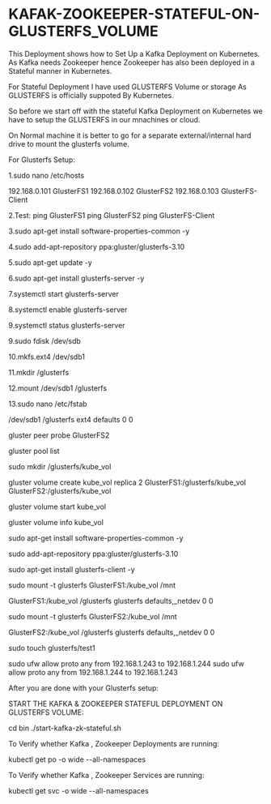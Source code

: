 # KAFAK-ZOOKEEPER-STATEFUL-ON-GLUSTERFS_VOLUME

This Deployment shows how to Set Up a Kafka Deployment on Kubernetes.
As Kafka needs Zookeeper hence Zookeeper has also been deployed in a Stateful manner in Kubernetes.

For Stateful Deployment I have used GLUSTERFS Volume or storage As GLUSTERFS is officially suppoted By Kubernetes.


So before we start off with the stateful Kafka Deployment on Kubernetes we have to setup the GLUSTERFS in our mnachines or cloud.

On Normal machine it is better to go for a separate external/internal hard drive to mount the glusterfs volume.

For Glusterfs Setup:

1.sudo nano /etc/hosts

192.168.0.101 GlusterFS1
192.168.0.102 GlusterFS2
192.168.0.103 GlusterFS-Client

2.Test:
ping GlusterFS1
ping GlusterFS2
ping GlusterFS-Client

3.sudo apt-get install software-properties-common -y

4.sudo add-apt-repository ppa:gluster/glusterfs-3.10

5.sudo apt-get update -y

6.sudo apt-get install glusterfs-server -y

7.systemctl start glusterfs-server 

8.systemctl enable glusterfs-server

9.systemctl status glusterfs-server

9.sudo fdisk /dev/sdb

10.mkfs.ext4 /dev/sdb1

11.mkdir /glusterfs

12.mount /dev/sdb1 /glusterfs

13.sudo nano /etc/fstab

/dev/sdb1 /glusterfs ext4 defaults 0 0

gluster peer probe GlusterFS2

gluster pool list

sudo mkdir /glusterfs/kube_vol


gluster volume create kube_vol replica 2 GlusterFS1:/glusterfs/kube_vol GlusterFS2:/glusterfs/kube_vol

gluster volume start kube_vol

gluster volume info kube_vol

sudo apt-get install software-properties-common -y

sudo add-apt-repository ppa:gluster/glusterfs-3.10

sudo apt-get install glusterfs-client -y

sudo mount -t glusterfs GlusterFS1:/kube_vol /mnt

GlusterFS1:/kube_vol /glusterfs glusterfs  defaults,_netdev 0 0

sudo mount -t glusterfs GlusterFS2:/kube_vol /mnt

GlusterFS2:/kube_vol /glusterfs glusterfs  defaults,_netdev 0 0

sudo touch glusterfs/test1

sudo ufw allow proto any from 192.168.1.243 to 192.168.1.244
sudo ufw allow proto any from 192.168.1.244 to 192.168.1.243


After you are done with your Glusterfs setup:

START THE KAFKA & ZOOKEEPER STATEFUL DEPLOYMENT ON GLUSTERFS VOLUME:

cd bin
./start-kafka-zk-stateful.sh

To Verify whether Kafka , Zookeeper Deployments are running:

kubectl get po -o wide --all-namespaces 

To Verify whether Kafka , Zookeeper Services are running:

kubectl get svc -o wide --all-namespaces 






